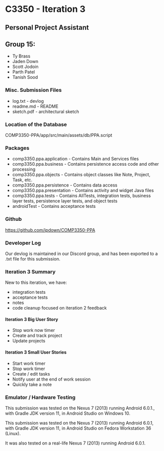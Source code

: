 # C3350 - Iteration 3
## Personal Project Assistant
## Group 15:
* Ty Brass
* Jaden Down
* Scott Jodoin
* Parth Patel
* Tanish Sood

### Misc. Submission Files
* log.txt - devlog
* readme.md - README
* sketch.pdf - architectural sketch

### Location of the Database
COMP3350-PPA/app/src/main/assets/db/PPA.script

### Packages
* comp3350.ppa.application - Contains Main and Services files
* comp3350.ppa.business - Contains persistence access code and other processing
* comp3350.ppa.objects - Contains object classes like Note, Project, Task, etc.
* comp3350.ppa.persistence - Contains data access
* comp3350.ppa.presentation - Contains activity and widget Java files
* comp3350.ppa.tests - Contains AllTests, integration tests, business layer tests, persistence layer tests, and object tests
* androidTest - Contains acceptance tests

### Github
https://github.com/jpdown/COMP3350-PPA

### Developer Log
Our devlog is maintained in our Discord group, and has been exported to a .txt file for this submission.

### Iteration 3 Summary
New to this iteration, we have:
* integration tests
* acceptance tests
* notes
* code cleanup focused on iteration 2 feedback

#### Iteration 3 Big User Story
* Stop work now timer
* Create and track project
* Update projects

#### Iteration 3 Small User Stories
* Start work timer
* Stop work timer
* Create / edit tasks
* Notify user at the end of work session
* Quickly take a note

### Emulator / Hardware Testing
This submission was tested on the Nexus 7 (2013) running Android 6.0.1., with Gradle JDK version 11, in Android Studio on Windows 10.

This submission was tested on the Nexus 7 (2013) running Android 6.0.1, with Gradle JDK version 11, in Android Studio on Fedora Workstation 36 (Linux).

It was also tested on a real-life Nexus 7 (2013) running Android 6.0.1.
